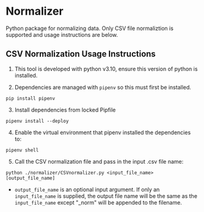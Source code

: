 # Normalizer

Python package for normalizing data. Only CSV file normaliztion is supported and usage instructions are below.

## CSV Normalization Usage Instructions

1. This tool is developed with python v3.10, ensure this version of python is installed. 

2. Dependencies are managed with `pipenv` so this must first be installed.
```
pip install pipenv
```

3. Install dependencies from locked Pipfile
```
pipenv install --deploy
```

4. Enable the virtual environment that pipenv installed the dependencies to:
```
pipenv shell
```

5. Call the CSV normalization file and pass in the input .csv file name:
```
python ./normalizer/CSVnormalizer.py <input_file_name> [output_file_name]
```
- `output_file_name` is an optional input argument. If only an `input_file_name` is supplied, the output file name will be the same as the `input_file_name` except "_norm" will be appended to the filename.